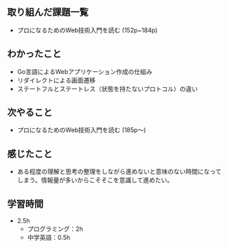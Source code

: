 ## 取り組んだ課題一覧
- プロになるためのWeb技術入門を読む (152p~184p)
## わかったこと
- Go言語によるWebアプリケーション作成の仕組み
- リダイレクトによる画面遷移
- ステートフルとステートレス（状態を持たないプロトコル）の違い
## 次やること
- プロになるためのWeb技術入門を読む (185p〜)
## 感じたこと
- ある程度の理解と思考の整理をしながら進めないと意味のない時間になってしまう。情報量が多いからこそそこを意識して進めたい。
## 学習時間
- 2.5h
  - プログラミング：2h
  - 中学英語：0.5h
